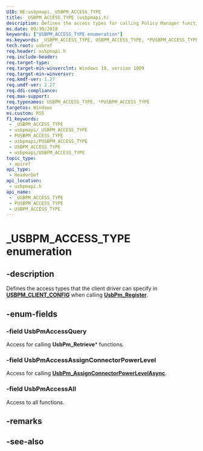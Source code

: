 ```yaml
---
UID: NE:usbpmapi._USBPM_ACCESS_TYPE
title: _USBPM_ACCESS_TYPE (usbpmapi.h)
description: Defines the access types for calling Policy Manager functions.
ms.date: 09/30/2018
keywords: ["USBPM_ACCESS_TYPE enumeration"]
ms.keywords: _USBPM_ACCESS_TYPE, USBPM_ACCESS_TYPE, *PUSBPM_ACCESS_TYPE,
tech.root: usbref
req.header: usbpmapi.h
req.include-header: 
req.target-type: 
req.target-min-winverclnt: Windows 10, version 1809
req.target-min-winversvr: 
req.kmdf-ver: 1.27
req.umdf-ver: 2.27
req.ddi-compliance: 
req.max-support: 
req.typenames: USBPM_ACCESS_TYPE, *PUSBPM_ACCESS_TYPE
targetos: Windows
ms.custom: RS5
f1_keywords:
 - _USBPM_ACCESS_TYPE
 - usbpmapi/_USBPM_ACCESS_TYPE
 - PUSBPM_ACCESS_TYPE
 - usbpmapi/PUSBPM_ACCESS_TYPE
 - USBPM_ACCESS_TYPE
 - usbpmapi/USBPM_ACCESS_TYPE
topic_type:
 - apiref
api_type:
 - HeaderDef
api_location:
 - usbpmapi.h
api_name:
 - _USBPM_ACCESS_TYPE
 - PUSBPM_ACCESS_TYPE
 - USBPM_ACCESS_TYPE
---
```


# _USBPM_ACCESS_TYPE enumeration


## -description

Defines the access types that the client driver can specify in [**USBPM_CLIENT_CONFIG**](ns-usbpmapi-_usbpm_client_config.md) when calling [**UsbPm_Register**](nf-usbpmapi-usbpm_register.md).

## -enum-fields

### -field UsbPmAccessQuery 

Access for calling **UsbPm_Retrieve*** functions.

### -field UsbPmAccessAssignConnectorPowerLevel 

Access for calling [**UsbPm_AssignConnectorPowerLevelAsync**](nf-usbpmapi-usbpm_assignconnectorpowerlevel.md).

### -field UsbPmAccessAll 

Access to all functions.

## -remarks

## -see-also

